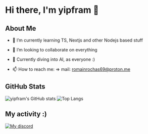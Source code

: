 # Hi there, I'm yipfram 👋

## About Me

- 🌱 I’m currently learning TS, Nextjs and other Nodejs based stuff
- 👯 I’m looking to collaborate on everything
- 🚀 Currently diving into AI, as everyone :)

- 📫 How to reach me: => mail: romainrochas69@proton.me

## GitHub Stats
![yipfram's GitHub stats](https://own-github-readme-stats-six.vercel.app/api?username=yipfram)
![Top Langs](https://own-github-readme-stats-six.vercel.app/api/top-langs/?username=yipfram&layout=compact)

## My activity :)
[![My discord](https://lanyard.cnrad.dev/api/277127628308217856)](https://discord.com/users/277127628308217856)
